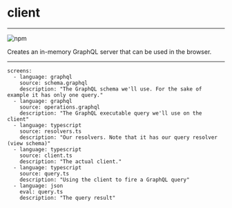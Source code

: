 # client
---

![npm](https://img.shields.io/npm/v/@browserql/client)

Creates an in-memory GraphQL server that can be used in the browser.

---

```screens
screens:
  - language: graphql
    source: schema.graphql
    description: "The GraphQL schema we'll use. For the sake of example it has only one query."
  - language: graphql
    source: operations.graphql
    description: "The GraphQL executable query we'll use on the client"
  - language: typescript
    source: resolvers.ts
    description: "Our resolvers. Note that it has our query resolver (view schema)"
  - language: typescript
    source: client.ts
    description: "The actual client."
  - language: typescript
    source: query.ts
    description: "Using the client to fire a GraphQL query"
  - language: json
    eval: query.ts
    description: "The query result"
```
